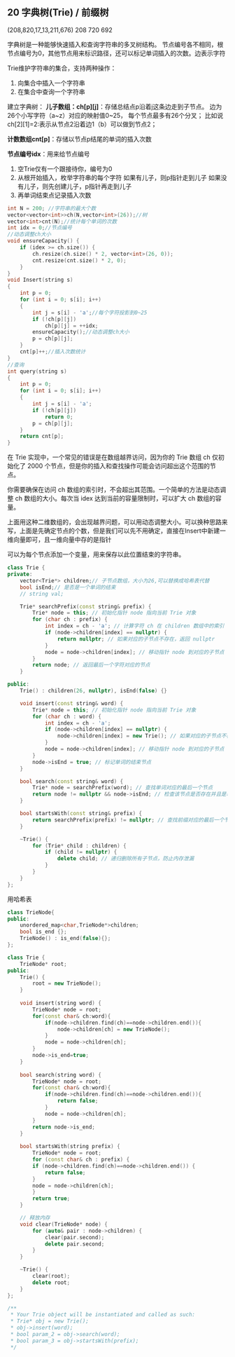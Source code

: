 ## 20 字典树(Trie) / 前缀树
(208,820,17_13,211,676)
208 720 692


字典树是一种能够快速插入和查询字符串的多叉树结构。
节点编号各不相同，根节点编号为0，其他节点用来标识路径，还可以标记单词插入的次数。边表示字符

Trie维护字符串的集合，支持两种操作：
1. 向集合中插入一个字符串
2. 在集合中查询一个字符串

建立字典树：
**儿子数组：ch[p][j]**：存储总结点p沿着j这条边走到子节点。
边为26个小写字符（a~z）对应的映射值0~25，
每个节点最多有26个分叉；
比如说ch[2][1]=2:表示从节点2沿着边1（b）可以做到节点2；

**计数数组cnt[p]**：存储以节点p结尾的单词的插入次数

**节点编号idx**：用来给节点编号

1. 空Trie仅有一个跟接待你，编号为0
2. 从根开始插入，枚举字符串的每个字符
   如果有儿子，则p指针走到儿子
   如果没有儿子，则先创建儿子，p指针再走到儿子
3. 再单词结束点记录插入次数

```cpp
int N = 200; //字符串的最大个数
vector<vector<int>>ch(N,vector<int>(26));//树
vector<int>cnt(N);//统计每个单词的次数
int idx = 0;//节点编号
//动态调整ch大小
void ensureCapacity() {
	if (idex >= ch.size()) {
		ch.resize(ch.size() * 2, vector<int>(26, 0));
		cnt.resize(cnt.size() * 2, 0);
	}
}
void Insert(string s)
{
	int p = 0;
	for (int i = 0; s[i]; i++)
	{
		int j = s[i] - 'a';//每个字符投影到0~25
		if (!ch[p][j])
			ch[p][j] = ++idx;
		ensureCapacity();//动态调整ch大小
		p = ch[p][j];
	}
	cnt[p]++;//插入次数统计
}
//查询
int query(string s)
{
	int p = 0;
	for (int i = 0; s[i]; i++)
	{
		int j = s[i] - 'a';
		if (!ch[p][j])
			return 0;
		p = ch[p][j];
	}
	return cnt[p];
}
```

在 Trie 实现中，一个常见的错误是在数组越界访问，因为你的 Trie 数组 ch 仅初始化了 2000 个节点，但是你的插入和查找操作可能会访问超出这个范围的节点。

你需要确保在访问 ch 数组的索引时，不会超出其范围。一个简单的方法是动态调整 ch 数组的大小。每次当 idex 达到当前的容量限制时，可以扩大 ch 数组的容量。

上面用这种二维数组的，会出现越界问题，可以用动态调整大小。可以换种思路来写，上面是先确定节点的个数，但是我们可以先不用确定，直接在Insert中新建一维向量即可，且一维向量中存的是指针

可以为每个节点添加一个变量，用来保存以此位置结束的字符串。

```cpp
class Trie {
private:
    vector<Trie*> children;// 子节点数组，大小为26,可以替换成哈希表代替
    bool isEnd;// 是否是一个单词的结束
    // string val;

    Trie* searchPrefix(const string& prefix) {
        Trie* node = this; // 初始化指针 node 指向当前 Trie 对象
        for (char ch : prefix) {
            int index = ch - 'a'; // 计算字符 ch 在 children 数组中的索引
            if (node->children[index] == nullptr) {
                return nullptr; // 如果对应的子节点不存在，返回 nullptr
            }
            node = node->children[index]; // 移动指针 node 到对应的子节点
        }
        return node; // 返回最后一个字符对应的节点
    }

public:
    Trie() : children(26, nullptr), isEnd(false) {}

    void insert(const string& word) {
        Trie* node = this; // 初始化指针 node 指向当前 Trie 对象
        for (char ch : word) {
            int index = ch - 'a';
            if (node->children[index] == nullptr) {
                node->children[index] = new Trie(); // 如果对应的子节点不存在，创建一个新的 Trie 节点
            }
            node = node->children[index]; // 移动指针 node 到对应的子节点
        }
        node->isEnd = true; // 标记单词的结束节点
    }

    bool search(const string& word) {
        Trie* node = searchPrefix(word); // 查找单词对应的最后一个节点
        return node != nullptr && node->isEnd; // 检查该节点是否存在并且是单词的结束节点
    }

    bool startsWith(const string& prefix) {
        return searchPrefix(prefix) != nullptr; // 查找前缀对应的最后一个节点，检查是否存在
    }

    ~Trie() {
        for (Trie* child : children) {
            if (child != nullptr) {
                delete child; // 递归删除所有子节点，防止内存泄漏
            }
        }
    }
};
```



用哈希表
```cpp
class TrieNode{
public:
    unordered_map<char,TrieNode*>children;
    bool is_end {};
    TrieNode() : is_end(false){};
};

class Trie {
    TrieNode* root;
public:
    Trie() {
        root = new TrieNode();
    }   
    
    void insert(string word) {
        TrieNode* node = root;
        for(const char& ch:word){
            if(node->children.find(ch)==node->children.end()){
                node->children[ch] = new TrieNode();
            }
            node = node->children[ch];
        }
        node->is_end=true;
    }
    
    bool search(string word) {
        TrieNode* node = root;
        for(const char& ch:word){
            if(node->children.find(ch)==node->children.end()){
                return false;
            }
            node = node->children[ch];
        }
        return node->is_end;       
    }
    
    bool startsWith(string prefix) {
        TrieNode* node = root; 
        for (const char& ch : prefix) {
        if (node->children.find(ch)==node->children.end()) {
            return false; 
        }
        node = node->children[ch];
        }
        return true; 
    }

    // 释放内存
    void clear(TrieNode* node) {
        for (auto& pair : node->children) {
            clear(pair.second);
            delete pair.second;
        }
    }

    ~Trie() {
        clear(root);
        delete root;
    }
};

/**
 * Your Trie object will be instantiated and called as such:
 * Trie* obj = new Trie();
 * obj->insert(word);
 * bool param_2 = obj->search(word);
 * bool param_3 = obj->startsWith(prefix);
 */
```





